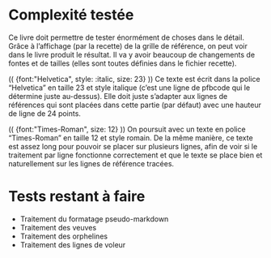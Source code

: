# Complexité testée
Ce livre doit permettre de tester énormément de choses dans le détail. Grâce à l’affichage (par la recette) de la grille de référence, on peut voir dans le livre produit le résultat. Il va y avoir beaucoup de changements de fontes et de tailles (elles sont toutes définies dans le fichier recette).

(( {font:"Helvetica", style: :italic, size: 23} ))
Ce texte est écrit dans la police “Helvetica” en taille 23 et style italique (c’est une ligne de pfbcode qui le détermine juste au-dessus). Elle doit juste s’adapter aux lignes de références qui sont placées dans cette partie (par défaut) avec une hauteur de ligne de 24 points.

(( {font:"Times-Roman", size: 12} ))
On poursuit avec un texte en police “Times-Roman” en taille 12 et style romain. De la même manière, ce texte est assez long pour pouvoir se placer sur plusieurs lignes, afin de voir si le traitement par ligne fonctionne correctement et que le texte se place bien et naturellement sur les lignes de référence tracées.

# Tests restant à faire

* Traitement du formatage pseudo-markdown
* Traitement des veuves
* Traitement des orphelines
* Traitement des lignes de voleur
